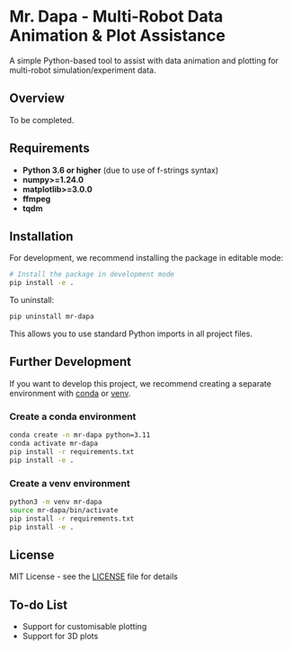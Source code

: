 # Mr. Dapa - Multi-Robot Data Animation & Plot Assistance

A simple Python-based tool to assist with data animation and plotting for multi-robot simulation/experiment data.

## Overview

To be completed.

## Requirements

- **Python 3.6 or higher** (due to use of f-strings syntax)
- **numpy>=1.24.0**
- **matplotlib>=3.0.0**
- **ffmpeg**
- **tqdm**

## Installation

For development, we recommend installing the package in editable mode:

```bash
# Install the package in development mode
pip install -e .
```

To uninstall:

```bash
pip uninstall mr-dapa
 ```

This allows you to use standard Python imports in all project files.

## Further Development

If you want to develop this project, we recommend creating a separate environment with [conda](https://docs.conda.io/en/latest/) or [venv](https://docs.python.org/3/library/venv.html).

### Create a conda environment

```bash
conda create -n mr-dapa python=3.11
conda activate mr-dapa
pip install -r requirements.txt
pip install -e .
```

### Create a venv environment

```bash
python3 -m venv mr-dapa
source mr-dapa/bin/activate
pip install -r requirements.txt
pip install -e .
```

## License

MIT License - see the [LICENSE](LICENSE) file for details

## To-do List
 - Support for customisable plotting
 - Support for 3D plots